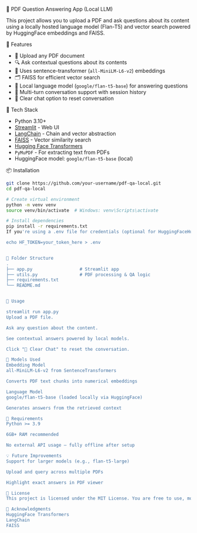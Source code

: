 📄 PDF Question Answering App (Local LLM)

This project allows you to upload a PDF and ask questions about its content using a locally hosted language model (Flan-T5) and vector search powered by HuggingFace embeddings and FAISS.

🚀 Features

- 📄 Upload any PDF document
- 🔍 Ask contextual questions about its contents
- 🧠 Uses sentence-transformer (`all-MiniLM-L6-v2`) embeddings
- 🗂️ FAISS for efficient vector search
- 🤖 Local language model (`google/flan-t5-base`) for answering questions
- 💬 Multi-turn conversation support with session history
- 🧹 Clear chat option to reset conversation
  
🧱 Tech Stack

- Python 3.10+
- [Streamlit](https://streamlit.io/) - Web UI
- [LangChain](https://github.com/langchain-ai/langchain) - Chain and vector abstraction
- [FAISS](https://github.com/facebookresearch/faiss) - Vector similarity search
- [Hugging Face Transformers](https://huggingface.co/docs/transformers/index)
- `PyMuPDF` - For extracting text from PDFs
- HuggingFace model: `google/flan-t5-base` (local)

📦 Installation
```bash
git clone https://github.com/your-username/pdf-qa-local.git
cd pdf-qa-local

# Create virtual environment
python -m venv venv
source venv/bin/activate  # Windows: venv\Scripts\activate

# Install dependencies
pip install -r requirements.txt
If you're using a .env file for credentials (optional for HuggingFaceHub):

echo HF_TOKEN=your_token_here > .env


📁 Folder Structure
.
├── app.py                  # Streamlit app
├── utils.py                # PDF processing & QA logic
├── requirements.txt
└── README.md


🧪 Usage

streamlit run app.py
Upload a PDF file.

Ask any question about the content.

See contextual answers powered by local models.

Click "🧹 Clear Chat" to reset the conversation.

🧠 Models Used
Embedding Model
all-MiniLM-L6-v2 from SentenceTransformers

Converts PDF text chunks into numerical embeddings

Language Model
google/flan-t5-base (loaded locally via HuggingFace)

Generates answers from the retrieved context

📝 Requirements
Python >= 3.9

6GB+ RAM recommended

No external API usage – fully offline after setup

💡 Future Improvements
Support for larger models (e.g., flan-t5-large)

Upload and query across multiple PDFs

Highlight exact answers in PDF viewer

📜 License
This project is licensed under the MIT License. You are free to use, modify, and distribute.

🙌 Acknowledgments
HuggingFace Transformers
LangChain
FAISS

